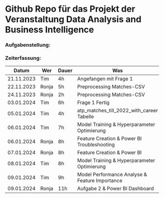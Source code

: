 # Github Repo für das Projekt der Veranstaltung Data Analysis and Business Intelligence

### Aufgabenstellung:

### Zeiterfassung:

| Datum      | Wer   | Dauer | Was                                            |
|------------|-------|-------|------------------------------------------------|
| 21.11.2023 | Tim   | 4h    | Angefangen mit Frage 1                         |
| 22.11.2023 | Ronja | 5h    | Preprocessing Matches-CSV                      |
| 24.11.2023 | Ronja | 2h    | Preprocessing Matches-CSV                      |
| 03.01.2024 | Tim   | 6h    | Frage 1 Fertig                                 |
| 05.01.2024 | Tim   | 4h    | atp_matches_till_2022_with_career Tabelle      |
| 06.01.2024 | Tim   | 7h    | Model Training & Hyperparameter Optimierung    |
| 06.01.2024 | Ronja | 8h    | Feature Creation & Power BI Troubleshooting    |
| 07.01.2024 | Ronja | 8h    | Feature Creation & Power BI                    |
| 08.01.2024 | Tim   | 8h    | Model Training & Hyperparameter Optimierung    |
| 09.01.2024 | Tim   | 9h    | Model Performance Analyse & Feature Importance |
| 09.01.2024 | Ronja | 11h   | Aufgabe 2 & Power BI Dashboard                 |
